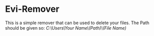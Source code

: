 # Evi-Remover
This is a simple remover that can be used to delete your files. The Path should be given so: *C:\\Users\\Your Name\\(Path)\\(File Name)*